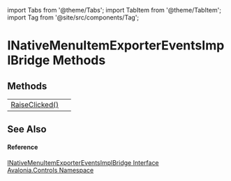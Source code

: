 import Tabs from '@theme/Tabs'; 
import TabItem from '@theme/TabItem'; 
import Tag from '@site/src/components/Tag'; 

# INativeMenuItemExporterEventsImplBridge Methods




## Methods
<table>
<tr>
<td><a href="M_Avalonia_Controls_INativeMenuItemExporterEventsImplBridge_RaiseClicked">RaiseClicked()</a></td>
<td> </td>
</tr>
</table>

## See Also


#### Reference
<a href="T_Avalonia_Controls_INativeMenuItemExporterEventsImplBridge">INativeMenuItemExporterEventsImplBridge Interface</a>  
<a href="N_Avalonia_Controls">Avalonia.Controls Namespace</a>  
